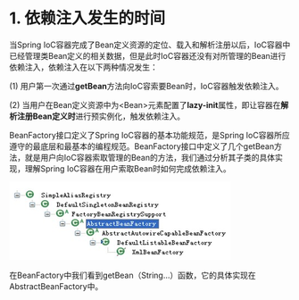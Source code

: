 # 1. 依赖注入发生的时间

当Spring IoC容器完成了Bean定义资源的定位、载入和解析注册以后，IoC容器中已经管理类Bean定义的相关数据，但是此时IoC容器还没有对所管理的Bean进行依赖注入，依赖注入在以下两种情况发生：

\(1\) 用户第一次通过**getBean**方法向IoC容索要Bean时，IoC容器触发依赖注入。

\(2\) 当用户在Bean定义资源中为&lt;Bean&gt;元素配置了**lazy-init**属性，即让容器在**解析注册Bean定义时**进行预实例化，触发依赖注入。

BeanFactory接口定义了Spring IoC容器的基本功能规范，是Spring IoC容器所应遵守的最底层和最基本的编程规范。BeanFactory接口中定义了几个getBean方法，就是用户向IoC容器索取管理的Bean的方法，我们通过分析其子类的具体实现，理解Spring IoC容器在用户索取Bean时如何完成依赖注入。

![](../../../../.gitbook/assets/image%20%2897%29.png)

 在BeanFactory中我们看到getBean（String…）函数，它的具体实现在AbstractBeanFactory中。

